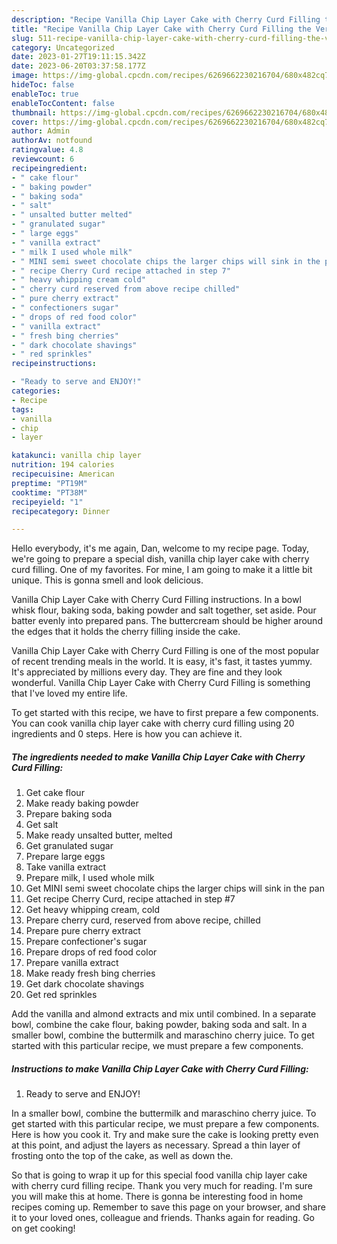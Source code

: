 ```yaml
---
description: "Recipe Vanilla Chip Layer Cake with Cherry Curd Filling the Very Delicious}"
title: "Recipe Vanilla Chip Layer Cake with Cherry Curd Filling the Very Delicious}"
slug: 511-recipe-vanilla-chip-layer-cake-with-cherry-curd-filling-the-very-delicious
category: Uncategorized
date: 2023-01-27T19:11:15.342Z
date: 2023-06-20T03:37:58.177Z
image: https://img-global.cpcdn.com/recipes/6269662230216704/680x482cq70/vanilla-chip-layer-cake-with-cherry-curd-filling-recipe-main-photo.jpg
hideToc: false
enableToc: true
enableTocContent: false
thumbnail: https://img-global.cpcdn.com/recipes/6269662230216704/680x482cq70/vanilla-chip-layer-cake-with-cherry-curd-filling-recipe-main-photo.jpg
cover: https://img-global.cpcdn.com/recipes/6269662230216704/680x482cq70/vanilla-chip-layer-cake-with-cherry-curd-filling-recipe-main-photo.jpg
author: Admin
authorAv: notfound
ratingvalue: 4.8
reviewcount: 6
recipeingredient:
- " cake flour"
- " baking powder"
- " baking soda"
- " salt"
- " unsalted butter melted"
- " granulated sugar"
- " large eggs"
- " vanilla extract"
- " milk I used whole milk"
- " MINI semi sweet chocolate chips the larger chips will sink in the pan"
- " recipe Cherry Curd recipe attached in step 7"
- " heavy whipping cream cold"
- " cherry curd reserved from above recipe chilled"
- " pure cherry extract"
- " confectioners sugar"
- " drops of red food color"
- " vanilla extract"
- " fresh bing cherries"
- " dark chocolate shavings"
- " red sprinkles"
recipeinstructions:

- "Ready to serve and ENJOY!"
categories:
- Recipe
tags:
- vanilla
- chip
- layer

katakunci: vanilla chip layer 
nutrition: 194 calories
recipecuisine: American
preptime: "PT19M"
cooktime: "PT38M"
recipeyield: "1"
recipecategory: Dinner

---
```



Hello everybody, it's me again, Dan, welcome to my recipe page. Today, we're going to prepare a special dish, vanilla chip layer cake with cherry curd filling. One of my favorites. For mine, I am going to make it a little bit unique. This is gonna smell and look delicious.

Vanilla Chip Layer Cake with Cherry Curd Filling instructions. In a bowl whisk flour, baking soda, baking powder and salt together, set aside. Pour batter evenly into prepared pans. The buttercream should be higher around the edges that it holds the cherry filling inside the cake.

Vanilla Chip Layer Cake with Cherry Curd Filling is one of the most popular of recent trending meals in the world. It is easy, it's fast, it tastes yummy. It's appreciated by millions every day. They are fine and they look wonderful. Vanilla Chip Layer Cake with Cherry Curd Filling is something that I've loved my entire life.


To get started with this recipe, we have to first prepare a few components. You can cook vanilla chip layer cake with cherry curd filling using 20 ingredients and 0 steps. Here is how you can achieve it.

<!--inarticleads1-->

##### The ingredients needed to make Vanilla Chip Layer Cake with Cherry Curd Filling:

1. Get  cake flour
1. Make ready  baking powder
1. Prepare  baking soda
1. Get  salt
1. Make ready  unsalted butter, melted
1. Get  granulated sugar
1. Prepare  large eggs
1. Take  vanilla extract
1. Prepare  milk, I used whole milk
1. Get  MINI semi sweet chocolate chips the larger chips will sink in the pan
1. Get  recipe Cherry Curd, recipe attached in step #7
1. Get  heavy whipping cream, cold
1. Prepare  cherry curd, reserved from above recipe, chilled
1. Prepare  pure cherry extract
1. Prepare  confectioner&#39;s sugar
1. Prepare  drops of red food color
1. Prepare  vanilla extract
1. Make ready  fresh bing cherries
1. Get  dark chocolate shavings
1. Get  red sprinkles


Add the vanilla and almond extracts and mix until combined. In a separate bowl, combine the cake flour, baking powder, baking soda and salt. In a smaller bowl, combine the buttermilk and maraschino cherry juice. To get started with this particular recipe, we must prepare a few components. 

<!--inarticleads2-->

##### Instructions to make Vanilla Chip Layer Cake with Cherry Curd Filling:


1. Ready to serve and ENJOY!

In a smaller bowl, combine the buttermilk and maraschino cherry juice. To get started with this particular recipe, we must prepare a few components. Here is how you cook it. Try and make sure the cake is looking pretty even at this point, and adjust the layers as necessary. Spread a thin layer of frosting onto the top of the cake, as well as down the. 

So that is going to wrap it up for this special food vanilla chip layer cake with cherry curd filling recipe. Thank you very much for reading. I'm sure you will make this at home. There is gonna be interesting food in home recipes coming up. Remember to save this page on your browser, and share it to your loved ones, colleague and friends. Thanks again for reading. Go on get cooking!
